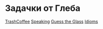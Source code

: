 # Задачки от Глеба

[TrashCoffee](trashcoffee/readme.md)
[Speaking](public_speaking/student.md)
[Guess the Glass](guess_the_glass/readme.md)
[Idioms](idioms/readme.md)
